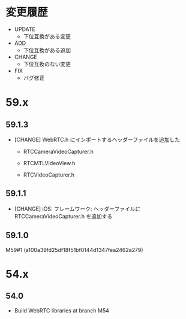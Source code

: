# 変更履歴

- UPDATE
    - 下位互換がある変更
- ADD
    - 下位互換がある追加
- CHANGE
    - 下位互換のない変更
- FIX
    - バグ修正

# 59.x

## 59.1.3

- [CHANGE] WebRTC.h にインポートするヘッダーファイルを追加した

  - RTCCameraVideoCapturer.h

  - RTCMTLVideoView.h

  - RTCVideoCapturer.h

## 59.1.1

- [CHANGE] iOS: フレームワーク: ヘッダーファイルに RTCCameraVideoCapturer.h を追加する

## 59.1.0

M59#1 (a100a39fd25df18f51bf0144d1347fea2462a279)

# 54.x

## 54.0

- Build WebRTC libraries at branch M54
